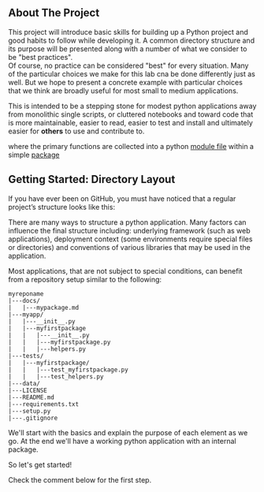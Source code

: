 <!-- ABOUT THE PROJECT -->
## About The Project
This project will introduce basic skills for building up a Python project and good habits to follow while developing it.  A common directory structure and its purpose will be presented along with a number of what we consider to be "best practices".  
Of course, no practice can be considered "best" for every situation.  Many of the particular choices we make for this lab cna be done differently just as well.  But we hope to present a concrete example with particular choices that we think are broadly useful for most small to medium applications.

This is intended to be a stepping stone for modest python applications away from monolithic single scripts, or cluttered notebooks and toward code that is more maintainable, easier to read, easier to test and install and ultimately easier for **others** to use and contribute to.


where the primary functions are collected into a python [module file](https://docs.python.org/3/tutorial/modules.html) within a simple [package]()

<!-- ### Built With Not sure wha to put here yet -DA -->

<!-- GETTING STARTED -->
## Getting Started: Directory Layout

If you have ever been on GitHub, you must have noticed that a regular project’s structure looks like this:

There are many ways to structure a python application.  Many factors can influence the final structure including: underlying framework (such as web applications), deployment context (some environments require special files or directories) and conventions of various libraries that may be used in the application.

Most applications, that are not subject to special conditions, can benefit from a repository setup similar to the following:

```
myreponame
|---docs/
|   |---mypackage.md      
|---myapp/
|   |---__init__.py
|   |---myfirstpackage
|   |   |---__init__.py
|   |   |---myfirstpackage.py
|   |   |---helpers.py
|---tests/
|   |---myfirstpackage/
|   |   |---test_myfirstpackage.py
|   |   |---test_helpers.py
|---data/
|---LICENSE
|---README.md
|---requirements.txt
|---setup.py
|---.gitignore
```

We'll start with the basics and explain the purpose of each element as we go.  At the end we'll have a working python application with an internal package.

So let's get started!  

Check the comment below for the first step.
<!--
### Prerequisites

This is an example of how to list things you need to use the software and how to install them.
* python3 
  ```sh
  brew install python
  ```

### Installation

1. Clone the repo
   ```sh
   git clone https://github.com/github_username/python-best-practices-v1.git
   ```
2. Install NPM packages
   ```sh
   npm install
   ```

## Modules
This holds your actual code that may be inside a subdirectory or inside root.


## Usage

Use this space to show useful examples of how a project can be used. Additional screenshots, code examples and demos work well in this space. You may also link to more resources.

_For more examples, please refer to the [Documentation](https://example.com)_



## Contributing

Contributions are what make the open source community such an amazing place to be learn, inspire, and create. Any contributions you make are **greatly appreciated**.

1. Fork the Project
2. Create your Feature Branch (`git checkout -b feature/AmazingFeature`)
3. Commit your Changes (`git commit -m 'Add some AmazingFeature'`)
4. Push to the Branch (`git push origin feature/AmazingFeature`)
5. Open a Pull Request

## License

This is in the root directory and is where you should add a license for your project. In the repo you will have an option to add an MIT liscense. 
Distributed under the MIT License. See `LICENSE` for more information.

## requirements.txt
This is not mandatory, but if you use this, you put it in the root directory.

Here, you mention the modules and dependencies of the project- the things it will not run without.

In your repository, firstly create a License and a README. Then, create a new module directory and move the existing Python code to the directory. After you are finished, commit your changes to move on to the next step.

***NOTE: IF YOU COMMIT AN INVALID README/LISENCE FILE, WE WILL COMMENT ON THIS ISSUE AND PREVENT YOU FROM MOVING ON.

For testing purposes, write in your README file and actually make a LICENSE file with nanoMFG instead of your github username
-->